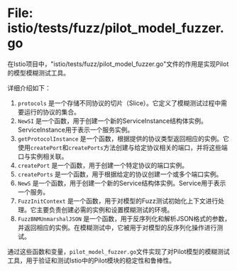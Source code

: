 # File: istio/tests/fuzz/pilot_model_fuzzer.go

在Istio项目中，"istio/tests/fuzz/pilot_model_fuzzer.go"文件的作用是实现Pilot的模型模糊测试工具。

详细介绍如下：

1. `protocols` 是一个存储不同协议的切片（Slice）。它定义了模糊测试过程中需要运行的协议的集合。
2. `NewSI` 是一个函数，用于创建一个新的ServiceInstance结构体实例。ServiceInstance用于表示一个服务实例。
3. `getProtocolInstance` 是一个函数，根据提供的协议类型返回相应的实例。它使用`createPort`和`createPorts`方法创建与给定协议相关的端口，并将这些端口与实例相关联。
4. `createPort` 是一个函数，用于创建一个特定协议的端口实例。
5. `createPorts` 是一个函数，用于根据给定的协议创建一个或多个端口实例。
6. `NewS` 是一个函数，用于创建一个新的Service结构体实例。Service用于表示一个服务。
7. `FuzzInitContext` 是一个函数，用于对模型的Fuzz测试初始化上下文进行处理。它主要负责创建必需的实例和设置模糊测试的环境。
8. `FuzzBNMUnmarshalJSON` 是一个函数，用于反序列化和解析JSON格式的参数，并返回相应的实例。在模糊测试中，它被用于对模型的反序列化操作进行测试。

通过这些函数和变量，`pilot_model_fuzzer.go`文件实现了对Pilot模型的模糊测试工具，用于验证和测试Istio中的Pilot模块的稳定性和鲁棒性。

